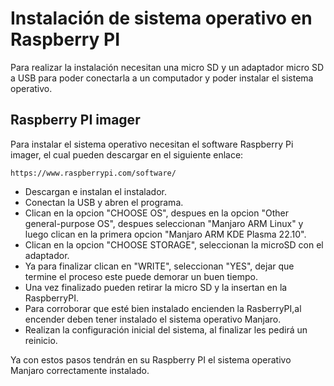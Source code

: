 # Instalación de sistema operativo en Raspberry PI

Para realizar la instalación necesitan una micro SD y un adaptador micro SD a USB para poder conectarla a un computador y poder instalar el sistema operativo.

## Raspberry PI imager

Para instalar el sistema operativo necesitan el software Raspberry Pi imager, el cual pueden descargar en el siguiente enlace:
````
https://www.raspberrypi.com/software/
````
+ Descargan e instalan el instalador.
+ Conectan la USB y abren el programa.
+ Clican en la opcion "CHOOSE OS", despues en la opcion "Other general-purpose OS", despues seleccionan "Manjaro ARM Linux" y luego clican en la primera opcion "Manjaro ARM KDE Plasma 22.10".
+ Clican en la opcion "CHOOSE STORAGE", seleccionan la microSD con el adaptador.
+ Ya para finalizar clican en "WRITE", seleccionan "YES", dejar que termine el proceso este puede demorar un buen tiempo.
+ Una vez finalizado pueden retirar la micro SD y la insertan en la RaspberryPI.
+ Para corroborar que esté bien instalado encienden la RasberryPI,al encender deben tener instalado el sistema operativo Manjaro.
+ Realizan la configuración inicial del sistema, al finalizar les pedirá un reinicio.

Ya con estos pasos tendrán en su Raspberry PI el sistema operativo Manjaro correctamente instalado.
